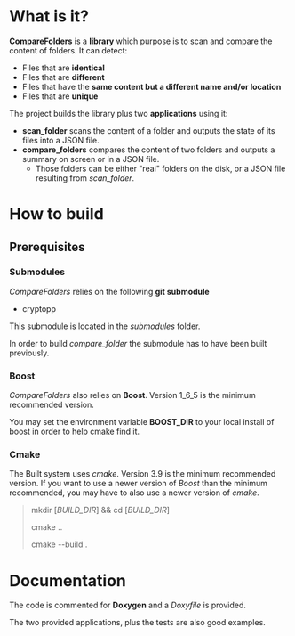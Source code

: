 # What is it?

**CompareFolders** is a **library** which purpose is to scan and compare the content of folders. It can detect:

 - Files that are **identical**
 - Files that are **different**
 - Files that have the **same content but a different name and/or location**
 - Files that are **unique**

The project builds the library plus two **applications** using it:

 - **scan_folder** scans the content of a folder and outputs the state of its files into a JSON file.
 - **compare_folders** compares the content of two folders and outputs a summary on screen or in a JSON file.
	 - Those folders can be either "real" folders on the disk, or a JSON file resulting from *scan_folder*.
 
# How to build
## Prerequisites
### Submodules

*CompareFolders* relies on the following **git submodule**

 - cryptopp

This submodule is located in the *submodules* folder.

In order to build *compare_folder* the submodule has to have been built previously.

### Boost

*CompareFolders* also relies on **Boost**. Version 1_6_5 is the minimum recommended version.

You may set the environment variable **BOOST_DIR** to your local install of boost in order to help cmake find it.

### Cmake

The Built system uses *cmake*. Version 3.9 is the minimum recommended version. If you want to use a newer version of *Boost* than the minimum recommended, you may have to also use a newer version of *cmake*.

> mkdir [*BUILD_DIR*] && cd [*BUILD_DIR*]
> 
> cmake ..
> 
> cmake --build .

# Documentation

The code is commented for **Doxygen** and a *Doxyfile* is provided.

The two provided applications, plus the tests are also good examples.
